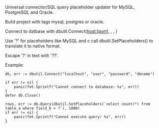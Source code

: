 Universal connector/SQL query placeholder updater for MySQL, PostgreSQL and Oracle.

Build project with tags mysql, postgres or oracle. 

Connect to datbase with dbutil.Connect(<host:[port]>, <user>, <password>, <dbname>)

Use '?' for placeholders like MySQL and c call dbutil.SetPlaceholders() to translate it to native format.

Escape '?' in text with '??'. 

Example:

	db, err := dbutil.Connect("localhost", "user", "password", "dbname")

	if err != nil {
		panic(fmt.Sprintf("Cannot connect to database: %s", err))
	}
	defer db.Close()

	rows, err := db.Query(dbutil.SetPlaceholders(`select count(*) from table_a where field_b > ?`), 1000)
	if err != nil {
		panic(fmt.Sprintf("Cannot execute query: %s", err))
	}

